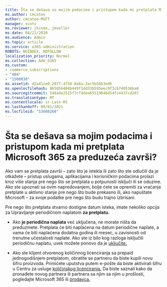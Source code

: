 ```yaml
---
title: Šta se dešava sa mojim podacima i pristupom kada mi pretplata Microsoft 365 za preduzeća završi?
ms.author: cmcatee
author: cmcatee-MSFT
manager: scotv
ms.reviewer: jkinma, jmueller
ms.date: 04/21/2020
ms.audience: Admin
ms.topic: article
ms.service: o365-administration
ROBOTS: NOINDEX, NOFOLLOW
localization_priority: Normal
ms.collection: Adm_O365
ms.custom:
- commerce_subscriptions
- "484"
- "1500030"
ms.assetid: d2a41ce0-207f-4f50-8a6a-2ec5b56b3ed6
ms.openlocfilehash: 865056484b449f1dd33b595eec9f3cb740536ba0
ms.sourcegitcommit: 540a4e2515f7cfddee65519046454fc4437cd287
ms.translationtype: MT
ms.contentlocale: sr-Latn-RS
ms.lasthandoff: 08/01/2021
ms.locfileid: "53688268"
---
```

# <a name="what-happens-to-my-data-and-access-when-my-microsoft-365-for-business-subscription-ends"></a>Šta se dešava sa mojim podacima i pristupom kada mi pretplata Microsoft 365 za preduzeća završi?

Ako vam se pretplata završi – zato što je istekla ili zato što ste odlučili da je otkažete – pristup uslugama,  aplikacijama i korisničkim podacima prolazi kroz više stanja pre nego što se pretplata u potpunosti isključi ili se oduzme. Ako ste upoznati sa ovim napredovanjem, bolje ćete se opremiti za vraćanje pretplate u aktivno stanje pre nego što bude prekasno ili, ako napuštate Microsoft – za svoje podatke pre nego što budu trajno izbrisani.
  
Pre nego što pretplata stvarno dostigne datum isteka, imate nekoliko opcija za Upravljanje periodičnom naplatom **za pretplatu.**
  
- Ako **je periodična naplata** već uključena, ne morate ništa da preduzmete. Pretplata će biti naplaćena na datum periodične naplate, a vama će biti naplaćena dodatna godina ili mesec, u zavisnosti od trenutne učestalosti naplate.  Ako ste iz bilo  kog razloga isključili periodičnu naplatu, uvek možete ponovo da je [uključite.](https://docs.microsoft.com/microsoft-365/commerce/subscriptions/renew-your-subscription#turn-recurring-billing-off-or-on)

- Ako ste klijent otvorenog količinnog licenciranja sa prepaid jednogodišnjem pretplatom, obratite se partneru da biste kupili novu šifru proizvoda. Primićete uputstva putem e-pošte da biste aktivirali šifru u Centru za usluge [količinskog licenciranja.](https://go.microsoft.com/fwlink/p/?LinkID=282016) Da biste saznali kako da pronađete novog partnera ili partnera sa njim sa njim u prošlosti, pogledajte Microsoft 365 ili [prodavca.](https://docs.microsoft.com/microsoft-365/admin/manage/find-your-partner-or-reseller)